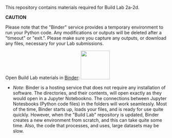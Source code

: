 This repository contains materials required for Build Lab 2a-2d.

**CAUTION**

Please note that the "Binder" service provides a temporary environment to run your Python code. Any modifications or outputs will be deleted after a "timeout" or "exit.". Please make sure you capture any outputs, or download any files, necessary for your Lab submissions.

Open Build Lab materials in [Binder](https://mybinder.org/v2/gh/tatsath/fin-ml/master):
<a href="https://mybinder.org/v2/gh/tatsath/fin-ml/master"><img src="https://matthiasbussonnier.com/posts/img/binder_logo_128x128.png" width="90" /></a>

* _Note_: Binder is a hosting service that does not require any installation of software. The directories, and their contents, will open exactly as they would open in a Jupyter Notebookno. The connections between Jupyter Notesbooks (Python code files) in the folders will work seamlessly. Most of the time, Binder starts up, loads your files, and is ready for use quite quickly. However, when the "Build Lab" repository is updated, Binder creates a new environment from scratch, and this can take quite some time. Also, the code that processes, and uses, large datasets may be slow.
